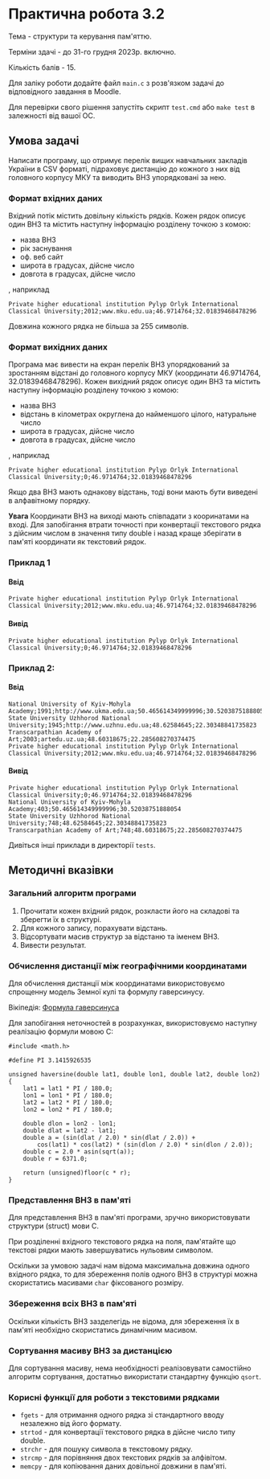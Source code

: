 # Практична робота 3.2

Тема - структури та керування пам'яттю.

Терміни здачі - до 31-го грудня 2023р. включно.

Кількість балів - 15.

Для заліку роботи додайте файл `main.c` з розв'язком задачі до відповідного завдання в Moodle.

Для перевірки свого рішення запустіть скрипт `test.cmd` або `make test` в залежності від вашої ОС.

## Умова задачі

Написати програму, що отримує перелік вищих навчальних закладів України в CSV форматі, підраховує дистанцію до кожного з них від головного корпусу МКУ та виводить ВНЗ упорядковані за нею.

### Формат вхідних даних

Вхідний потік містить довільну кількість рядків.
Кожен рядок описує один ВНЗ та містить наступну інформацію розділену точкою з комою:

* назва ВНЗ
* рік заснування
* оф. веб сайт
* широта в градусах, дійсне число
* довгота в градусах, дійсне число

, наприклад

```
Private higher educational institution Pylyp Orlyk International Classical University;2012;www.mku.edu.ua;46.9714764;32.01839468478296
```

Довжина кожного рядка не більша за 255 символів.

### Формат вихідних даних

Програма має вивести на екран перелік ВНЗ упорядкований за зростанням відстані до головного корпусу МКУ (координати 46.9714764, 32.01839468478296).
Кожен вихідний рядок описує один ВНЗ та містить наступну інформацію розділену точкою з комою:

* назва ВНЗ
* відстань в кілометрах округленa до найменшого цілого, натуральне число
* широта в градусах, дійсне число
* довгота в градусах, дійсне число

, наприклад

```
Private higher educational institution Pylyp Orlyk International Classical University;0;46.9714764;32.01839468478296
```

Якщо два ВНЗ мають однакову відстань, тоді вони мають бути виведені в алфавітному порядку.

**Увага** Координати ВНЗ на виході мають співпадати з кооринатами на вході. Для запобігання втрати точності при конвертації текстового рядка з дійсним числом в значення типу double і назад краще зберігати в пам'яті координати як текстовий рядок.

### Приклад 1

#### Ввід

```
Private higher educational institution Pylyp Orlyk International Classical University;2012;www.mku.edu.ua;46.9714764;32.01839468478296
```

#### Вивід

```
Private higher educational institution Pylyp Orlyk International Classical University;0;46.9714764;32.01839468478296
```

### Приклад 2:

#### Ввід

```
National University of Kyiv-Mohyla Academy;1991;http://www.ukma.edu.ua;50.465614349999996;30.52038751888054
State University Uzhhorod National University;1945;http://www.uzhnu.edu.ua;48.62584645;22.30348841735823
Transcarpathian Academy of Art;2003;artedu.uz.ua;48.60318675;22.285608270374475
Private higher educational institution Pylyp Orlyk International Classical University;2012;www.mku.edu.ua;46.9714764;32.01839468478296
```

#### Вивід

```
Private higher educational institution Pylyp Orlyk International Classical University;0;46.9714764;32.01839468478296
National University of Kyiv-Mohyla Academy;403;50.465614349999996;30.52038751888054
State University Uzhhorod National University;748;48.62584645;22.30348841735823
Transcarpathian Academy of Art;748;48.60318675;22.285608270374475
```

Дивіться інші приклади в директорії `tests`.

## Методичні вказівки

### Загальний алгоритм програми

1. Прочитати кожен вхідний рядок, розкласти його на складові та зберегти їх в структурі. 
2. Для кожного запису, порахувати відстань.
3. Відсортувати масив структур за відстаню та іменем ВНЗ.
4. Вивести результат.

### Обчислення дистанції між географічними координатами

Для обчислення дистанції між координатами використовуємо спрощенну модель Земної кулі та формулу гаверсинусу.

Вікіпедія: [Формула гаверсинуса](https://uk.wikipedia.org/wiki/%D0%A4%D0%BE%D1%80%D0%BC%D1%83%D0%BB%D0%B0_%D0%B3%D0%B0%D0%B2%D0%B5%D1%80%D1%81%D0%B8%D0%BD%D1%83%D1%81%D0%B0)

Для запобігання неточностей в розрахунках, використовуємо наступну реалізацію формули мовою C:

```
#include <math.h>

#define PI 3.1415926535

unsigned haversine(double lat1, double lon1, double lat2, double lon2)
{
    lat1 = lat1 * PI / 180.0;
    lon1 = lon1 * PI / 180.0;
    lat2 = lat2 * PI / 180.0;
    lon2 = lon2 * PI / 180.0;

    double dlon = lon2 - lon1;
    double dlat = lat2 - lat1;
    double a = (sin(dlat / 2.0) * sin(dlat / 2.0)) +
        cos(lat1) * cos(lat2) * (sin(dlon / 2.0) * sin(dlon / 2.0));
    double c = 2.0 * asin(sqrt(a));
    double r = 6371.0;

    return (unsigned)floor(c * r);
}
```

### Представлення ВНЗ в пам'яті

Для представлення ВНЗ в пам'яті програми, зручно використовувати структури (struct) мови C.

При розділенні вхідного текстового рядка на поля, пам'ятайте що текстові рядки мають завершуватись нульовим символом.

Оскільки за умовою задачі нам відома максимальна довжина одного вхідного рядка, то для збереження полів одного ВНЗ в структурі можна скористатись масивами `char` фіксованого розміру.

### Збереження всіх ВНЗ в пам'яті

Оскільки кількість ВНЗ зазделегідь не відома, для збереження їх в пам'яті необхідно скористатись динамічним масивом.

### Сортування масиву ВНЗ за дистанцією

Для сортування масиву, нема необхідності реалізовувати самостійно алгоритм сортування, достатньо використати стандартну функцію `qsort`.

### Корисні функції для роботи з текстовими рядками

* `fgets` - для отримання одного рядка зі стандартного вводу незалежно від його формату.
* `strtod` - для конвертації текстового рядка в дійсне число типу double.
* `strchr` - для пошуку символа в текстовому рядку.
* `strcmp` - для порівняння двох текстових рядків за алфівітом.
* `memcpy` - для копіювання даних довільної довжини в пам'яті.

